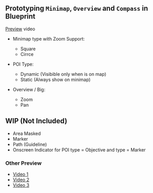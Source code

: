 ## Prototyping `Minimap`, `Overview` and `Compass` in Blueprint
[Preview](https://youtu.be/ITYUKqZHY1c) video

* Minimap type with Zoom Support:
    * Square
    * Cirrce

* POI Type:
    * Dynamic (Visibible only when is on map)
    * Static (Always show on minimap)

* Overview / Big:
    * Zoom
    * Pan

## WIP (Not Included)
* Area Masked
* Marker
* Path (Guideline)
* Onscreen Indicator for POI type = Objective and type = Marker

### Other Preview
* [Video 1](https://www.youtube.com/watch?v=-iRHs1XBp08)
* [Video 2](https://www.youtube.com/watch?v=7O6KxIqhJAY)
* [Video 3](https://www.youtube.com/watch?v=iMqLOTQ920o)
